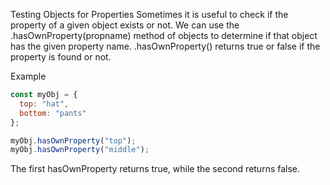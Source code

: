 Testing Objects for Properties
Sometimes it is useful to check if the property of a given object exists or not. We can use the .hasOwnProperty(propname) method of objects to determine if that object has the given property name. .hasOwnProperty() returns true or false if the property is found or not.

Example
```javascript
const myObj = {
  top: "hat",
  bottom: "pants"
};

myObj.hasOwnProperty("top");
myObj.hasOwnProperty("middle");
```
The first hasOwnProperty returns true, while the second returns false.
